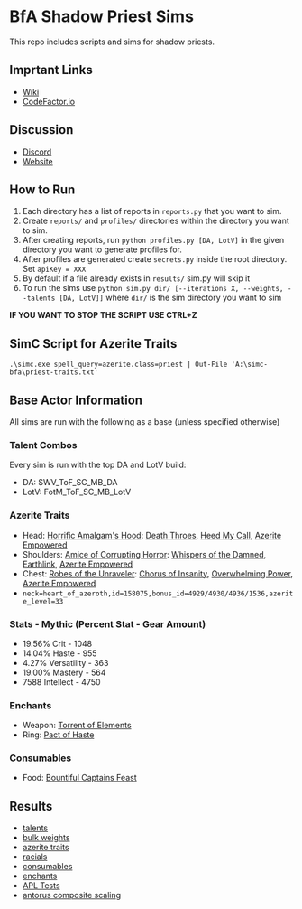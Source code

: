 # BfA Shadow Priest Sims

This repo includes scripts and sims for shadow priests.

## Imprtant Links
- [Wiki](https://github.com/seanpeters86/bfa-shadow-priest/wiki)
- [CodeFactor.io](https://www.codefactor.io/repository/github/seanpeters86/bfa-shadow-priest)

## Discussion
- [Discord](https://discord.gg/WarcraftPriests)
- [Website](https://warcraftpriests.com/)

## How to Run

1. Each directory has a list of reports in `reports.py` that you want to sim.
2. Create `reports/` and `profiles/` directories within the directory you want to sim.
3. After creating reports, run `python profiles.py [DA, LotV]` in the given directory you want to generate profiles for.
4. After profiles are generated create `secrets.py` inside the root directory. Set `apiKey = XXX`
5. By default if a file already exists in `results/` sim.py will skip it
6. To run the sims use `python sim.py dir/ [--iterations X, --weights, --talents [DA, LotV]]` where `dir/` is the sim directory you want to sim

**IF YOU WANT TO STOP THE SCRIPT USE CTRL+Z**

## SimC Script for Azerite Traits
```
.\simc.exe spell_query=azerite.class=priest | Out-File 'A:\simc-bfa\priest-traits.txt'
```

## Base Actor Information
All sims are run with the following as a base (unless specified otherwise)

### Talent Combos
Every sim is run with the top DA and LotV build:
- DA: SWV_ToF_SC_MB_DA
- LotV: FotM_ToF_SC_MB_LotV

### Azerite Traits
- Head: [Horrific Amalgam's Hood](https://bfa.wowhead.com/item=160616/horrific-amalgams-hood&bonus=4822:1477&azerite-powers=5:404:22:14:13): [Death Throes](https://bfa.wowhead.com/spell=278659/death-throes), [Heed My Call](https://bfa.wowhead.com/spell=271681/heed-my-call), [Azerite Empowered](https://bfa.wowhead.com/spell=263978/azerite-empowered)
- Shoulders: [Amice of Corrupting Horror](https://bfa.wowhead.com/item=160726/amice-of-corrupting-horror&bonus=4822:1477&azerite-powers=5:236:461:85:13): [Whispers of the Damned](https://bfa.wowhead.com/spell=275726/whispers-of-the-damned), [Earthlink](https://bfa.wowhead.com/spell=279926/earthlink), [Azerite Empowered](https://bfa.wowhead.com/spell=263978/azerite-empowered)
- Chest: [Robes of the Unraveler](https://bfa.wowhead.com/item=160614/robes-of-the-unraveler&bonus=4822:1477&azerite-powers=5:405:30:44:13): [Chorus of Insanity](https://bfa.wowhead.com/spell=278661/chorus-of-insanity), [Overwhelming Power](https://bfa.wowhead.com/spell=271705/overwhelming-power), [Azerite Empowered](https://bfa.wowhead.com/spell=263978/azerite-empowered)
- `neck=heart_of_azeroth,id=158075,bonus_id=4929/4930/4936/1536,azerite_level=33`

### Stats - Mythic (Percent Stat - Gear Amount)
- 19.56% Crit - 1048
- 14.04% Haste - 955
- 4.27% Versatility - 363
- 19.00% Mastery - 564
- 7588 Intellect - 4750

### Enchants
- Weapon: [Torrent of Elements](https://bfa.wowhead.com/item=153479/enchant-weapon-torrent-of-elements)
- Ring: [Pact of Haste](https://www.wowhead.com/item=153443/enchant-ring-pact-of-haste)

### Consumables
- Food: [Bountiful Captains Feast](https://bfa.wowhead.com/item=156526/bountiful-captains-feast)

## Results
- [talents](https://github.com/seanpeters86/bfa-shadow-priest/tree/master/talents)
- [bulk weights](https://github.com/seanpeters86/bfa-shadow-priest/tree/master/stats)
- [azerite traits](https://github.com/seanpeters86/bfa-shadow-priest/tree/master/azerite-traits)
- [racials](https://github.com/seanpeters86/bfa-shadow-priest/tree/master/racials)
- [consumables](https://github.com/seanpeters86/bfa-shadow-priest/tree/master/consumables)
- [enchants](https://github.com/seanpeters86/bfa-shadow-priest/tree/master/enchants)
- [APL Tests](https://github.com/seanpeters86/bfa-shadow-priest/tree/master/apl)
- [antorus composite scaling](https://docs.google.com/spreadsheets/d/1xfME0P6LKmI541Ma6NE7b5XahWu-rxdFUSHy0Y-MoCM/edit?usp=sharing)
